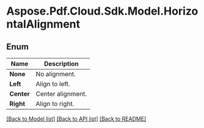 # Aspose.Pdf.Cloud.Sdk.Model.HorizontalAlignment


## Enum

 Name | Description
------------ | ------------
**None** | No alignment.
**Left** | Align to left.
**Center** | Center alignment.
**Right** | Align to right.


[[Back to Model list]](../README.md#documentation-for-models) [[Back to API list]](../README.md#documentation-for-api-endpoints) [[Back to README]](../README.md)

